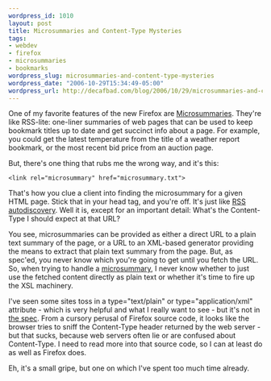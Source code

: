 ```yaml
--- 
wordpress_id: 1010
layout: post
title: Microsummaries and Content-Type Mysteries
tags: 
- webdev
- firefox
- microsummaries
- bookmarks
wordpress_slug: microsummaries-and-content-type-mysteries
wordpress_date: "2006-10-29T15:34:49-05:00"
wordpress_url: http://decafbad.com/blog/2006/10/29/microsummaries-and-content-type-mysteries
---
```

One of my favorite features of the new Firefox are [Microsummaries][ms].  They're like RSS-lite: one-liner summaries of web pages that can be used to keep bookmark titles up to date and get succinct info about a page.  For example, you could get the latest temperature from the title of a weather report bookmark, or the most recent bid price from an auction page.

But, there's one thing that rubs me the wrong way, and it's this:

    <link rel="microsummary" href="microsummary.txt">

That's how you clue a client into finding the microsummary for a given HTML page.  Stick that in your head tag, and you're off.  It's just like [RSS autodiscovery][rd].  Well it is, except for an important detail: What's the Content-Type I should expect at that URL?

You see, microsummaries can be provided as either a direct URL to a plain text summary of the page, or a URL to an XML-based generator providing the means to extract that plain text summary from the page.  But, as spec'ed, you never know which you're going to get until you fetch the URL.  So, when trying to handle a [microsummary][mst], I never know whether to just use the fetched content directly as plain text or whether it's time to fire up the XSL machinery.

I've seen some sites toss in a type="text/plain" or type="application/xml" attribute - which is very helpful and what I really want to see - but it's not in [the spec][mst].  From a cursory perusal of Firefox source code, it looks like the browser tries to sniff the Content-Type header returned by the web server - but that sucks, because web servers often lie or are confused about Content-Type.  I need to read more into that source code, so I can at least do as well as Firefox does.

Eh, it's a small gripe, but one on which I've spent too much time already.

[rd]: http://diveintomark.org/archives/2002/05/30/rss_autodiscovery
[ms]: http://microsummaries.org/
[mst]: http://wiki.mozilla.org/Microsummaries
